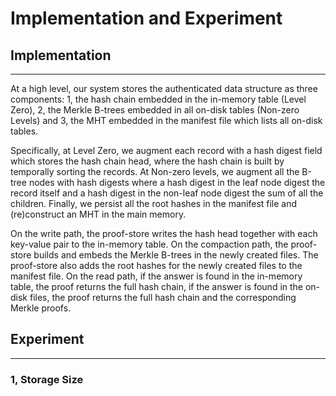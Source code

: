 # Implementation and Experiment

##  Implementation
---


At a high level, our system stores the authenticated data structure as three components: 1,  the hash chain embedded in the in-memory table (Level Zero), 2,  the Merkle B-trees embedded in all on-disk tables (Non-zero Levels) and 3,  the MHT embedded in the manifest file which lists all on-disk tables.

Specifically, at Level Zero, we augment each record with a hash digest field which stores the hash chain head, where the hash chain is built by temporally sorting the records. At Non-zero levels, we augment all the B-tree nodes with hash digests where a hash digest in the leaf node digest the record itself and a hash digest in the non-leaf node digest the sum of all the children. Finally, we persist all the root hashes in the manifest file and (re)construct an MHT in the main memory.

On the write path, the proof-store writes the hash head together with each key-value pair to the in-memory table. On the compaction path, the proof-store builds and embeds the Merkle B-trees in the newly created files. The proof-store also adds the root hashes for the newly created files to the manifest file. On the read path, if the answer is found in the in-memory table, the proof returns the full hash chain, if the answer is found in the on-disk files, the proof returns the full hash chain and the corresponding Merkle proofs. 


##  Experiment
---

### 1, Storage Size 

